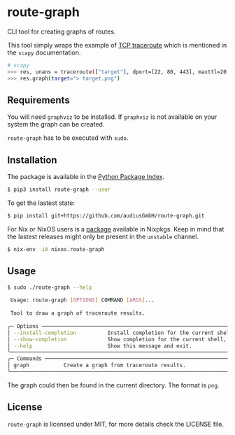 # route-graph

CLI tool for creating graphs of routes.

This tool simply wraps the example of [TCP traceroute](https://scapy.readthedocs.io/en/latest/usage.html#tcp-traceroute-2)
which is mentioned in the `scapy` documentation.

```bash
# scapy
>>> res, unans = traceroute(["target"], dport=[22, 80, 443], maxttl=20, retry=-2)
>>> res.graph(target="> target.png")
```

## Requirements

You will need `graphviz` to be installed. If `graphviz` is not available
on your system the graph can be created.

`route-graph` has to be executed with `sudo`.

## Installation

The package is available in the [Python Package Index](https://pypi.org/project/route-graph/).

```bash
$ pip3 install route-graph --user
```

To get the lastest state:

```bash
$ pip install git+https://github.com/audiusGmbH/route-graph.git
```

For Nix or NixOS users is a [package](https://search.nixos.org/packages?channel=unstable&from=0&size=50&sort=relevance&type=packages&query=route-graph)
available in Nixpkgs. Keep in mind that the lastest releases might only
be present in the ``unstable`` channel.

```bash
$ nix-env -iA nixos.route-graph
```

## Usage

```bash
$ sudo ./route-graph --help
                                                                                                                       
 Usage: route-graph [OPTIONS] COMMAND [ARGS]...                                                                        
                                                                                                                       
 Tool to draw a graph of traceroute results.                                                                           
                                                                                                                       
╭─ Options ───────────────────────────────────────────────────────────────────────────────────────────────────────────╮
│ --install-completion          Install completion for the current shell.                                             │
│ --show-completion             Show completion for the current shell, to copy it or customize the installation.      │
│ --help                        Show this message and exit.                                                           │
╰─────────────────────────────────────────────────────────────────────────────────────────────────────────────────────╯
╭─ Commands ──────────────────────────────────────────────────────────────────────────────────────────────────────────╮
│ graph           Create a graph from traceroute results.                                                             │
╰─────────────────────────────────────────────────────────────────────────────────────────────────────────────────────╯
```

The graph could then be found in the current directory. The format is `png`.

## License

`route-graph` is licensed under MIT, for more details check the LICENSE file.
